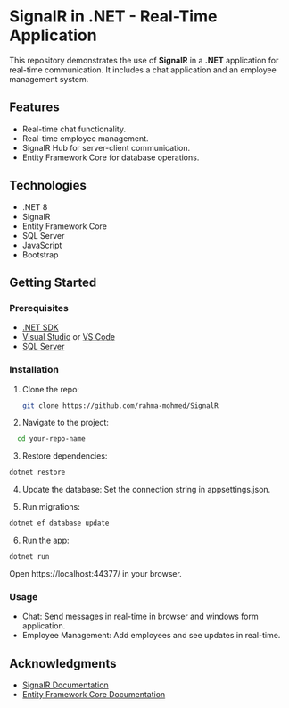 # SignalR in .NET - Real-Time Application

This repository demonstrates the use of **SignalR** in a **.NET** application for real-time communication. It includes a chat application and an employee management system.

## Features
- Real-time chat functionality.
- Real-time employee management.
- SignalR Hub for server-client communication.
- Entity Framework Core for database operations.

## Technologies
- .NET 8
- SignalR
- Entity Framework Core
- SQL Server
- JavaScript
- Bootstrap

## Getting Started

### Prerequisites
- [.NET SDK](https://dotnet.microsoft.com/download)
- [Visual Studio](https://visualstudio.microsoft.com/) or [VS Code](https://code.visualstudio.com/)
- [SQL Server](https://www.microsoft.com/en-us/sql-server/sql-server-downloads)

### Installation
1. Clone the repo:
   ```bash
   git clone https://github.com/rahma-mohmed/SignalR
   
2. Navigate to the project:
```bash
  cd your-repo-name
```

3. Restore dependencies:
```bash
dotnet restore
```

4. Update the database:
  Set the connection string in appsettings.json.

5. Run migrations:
```bash
dotnet ef database update
```

6. Run the app:
```bash
dotnet run
```

Open https://localhost:44377/ in your browser.

### Usage
- Chat: Send messages in real-time in browser and windows form application.
- Employee Management: Add employees and see updates in real-time.

## Acknowledgments
- [SignalR Documentation](https://docs.microsoft.com/en-us/aspnet/core/signalr/introduction?view=aspnetcore-6.0)
- [Entity Framework Core Documentation](https://docs.microsoft.com/en-us/ef/core/)
